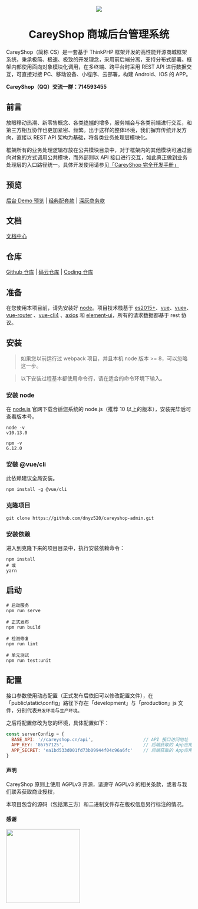 <p align="center">
    <img src="https://aliyun.oss.careyshop.cn/poster/banner.png" />
</p>

<h1 align="center">CareyShop 商城后台管理系统</h1>

CareyShop（简称 CS）是一套基于 ThinkPHP 框架开发的高性能开源商城框架系统，秉承极简、极速、极致的开发理念，采用前后端分离，支持分布式部署。框架内部使用面向对象模块化调用，在多终端、跨平台时采用 REST API 进行数据交互，可直接对接 PC、移动设备、小程序、云部署，构建 Android、IOS 的 APP。

**CareyShop（QQ）交流一群：714593455**

## 前言
放眼移动热潮、新零售概念、各类<abbr title="泛指各类终端机器或各类平台，终端机有IOS与Android为代表，平台以“微信小程序”为代表">终端</abbr>的增多，服务端会与各类前端进行交互，和第三方相互协作也更加紧密、频繁。出于这样的整体环境，我们摒弃传统开发方向，直接以 REST API 架构为基础，将各类业务处理层模块化。

框架所有的业务处理逻辑存放在公共模块目录中，对于框架内的其他模块可通过面向对象的方式调用公共模块，而外部则以 API 接口进行交互，如此真正做到业务处理层的入口路径统一。具体开发使用请参见[「CareyShop 完全开发手册」](https://doc.careyshop.cn/guide/)

## 预览
[后台 Demo 预览](https://demo.careyshop.cn/admin "后台 Demo 预览") | [经典配套款](https://doc.careyshop.cn/guide/white/) | [深灰商务款](https://doc.careyshop.cn/guide/gray/)

## 文档
[文档中心](https://doc.careyshop.cn "CareyShop文档中心")

## 仓库
[Github 仓库](https://github.com/dnyz520/careyshop-admin "Github 仓库") | [码云仓库](https://gitee.com/careyshop/careyshop-admin "码云仓库") | [Coding 仓库](https://e.coding.net/careyshop/careyshop-admin.git "Coding 仓库")

## 准备
在您使用本项目前，请先安装好 [node](https://nodejs.org "node")。项目技术栈基于 [es2015+](http://es6.ruanyifeng.com/ "es2015+")、[vue](https://cn.vuejs.org/ "vue")、[vuex](https://vuex.vuejs.org/ "vuex")、[vue-router](https://router.vuejs.org/ "vue-router") 、[vue-cli4](https://cli.vuejs.org/ "vue-cli") 、[axios](https://github.com/axios/axios "axios") 和 [element-ui](https://element.eleme.io/ "element-ui")，所有的请求数据都基于 rest 协议。

## 安装
> 如果您以前运行过 webpack 项目，并且本机 node 版本 >= 8，可以忽略这一步。

> 以下安装过程基本都使用命令行，请在适合的命令环境下输入。

### 安装 node
在 [node.js](https://nodejs.org/en/download/ "node.js 官网") 官网下载合适您系统的 node.js（推荐 10 以上的版本），安装完毕后可查看版本号。
```shell
node -v
v10.13.0

npm -v
6.12.0
```

### 安装 @vue/cli
此依赖建议全局安装。
```shell
npm install -g @vue/cli
```

### 克隆项目
```shell
git clone https://github.com/dnyz520/careyshop-admin.git
```

### 安装依赖
进入到克隆下来的项目目录中，执行安装依赖命令：
```shell
npm install
# 或
yarn
```

## 启动
```shell
# 启动服务
npm run serve

# 正式发布
npm run build

# 检测修复
npm run lint

# 单元测试
npm run test:unit
```

## 配置
接口参数使用动态配置（正式发布后依旧可以修改配置文件），在「public\static\config」路径下存在「development」与「production」js 文件，分别代表`开发环境`与`生产环境`。

之后将配置修改为您的环境，具体配置如下：
```js
const serverConfig = {
  BASE_API: '//careyshop.cn/api',                   // API 接口访问地址
  APP_KEY: '86757125',                              // 后端获取的 App应用 钥匙
  APP_SECRET: 'ea1bd533d001fd73b09944f04c96a6fc'    // 后端获取的 App应用 密钥
}
```

#### 声明
CareyShop 原则上使用 AGPLv3 开源，请遵守 AGPLv3 的相关条款，或者与我们联系获取商业授权，

本项目包含的源码（包括第三方）和二进制文件存在版权信息另行标注的情况。

#### 感谢
<a href="https://github.com/d2-projects/d2-admin" target="_blank"><img src="https://doc.careyshop.cn/assets/img/d2-admin@2x.png" width="200"></a>

